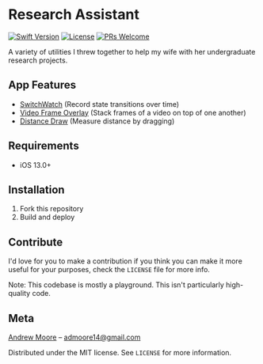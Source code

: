 # Research Assistant

[![Swift Version][swift-image]][swift-url]
[![License][license-image]][license-url] 
[![PRs Welcome](https://img.shields.io/badge/PRs-welcome-brightgreen.svg?style=flat-square)](http://makeapullrequest.com)

A variety of utilities I threw together to help my wife with her undergraduate research projects.

## App Features

- [SwitchWatch](./Feature%20Descriptions/SwitchWatch_README.md) (Record state transitions over time)
- [Video Frame Overlay](./Feature%20Descriptions/FrameOverlay_README.md) (Stack frames of a video on top of one another)
- [Distance Draw](./Feature%20Descriptions/DistanceDraw_README.md) (Measure distance by dragging)

## Requirements

- iOS 13.0+

## Installation

1. Fork this repository
2. Build and deploy

## Contribute

I'd love for you to make a contribution if you think you can make it more useful for your purposes, check the ``LICENSE`` file for more info.

Note: This codebase is mostly a playground. This isn't particularly high-quality code.

## Meta

[Andrew Moore](https://www.linkedin.com/in/moorea/) – admoore14@gmail.com

Distributed under the MIT license. See ``LICENSE`` for more information.

[swift-image]:https://img.shields.io/badge/swift-5.1-orange.svg
[swift-url]: https://swift.org/
[license-image]: https://img.shields.io/badge/License-MIT-blue.svg
[license-url]: https://github.com/moorea/SwitchWatch/blob/master/LICENSE.md
